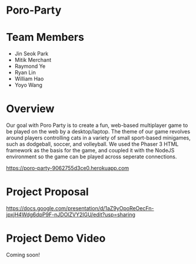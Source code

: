 # Poro-Party
# Team Members
- Jin Seok Park
- Mitik Merchant
- Raymond Ye
- Ryan Lin
- William Hao
- Yoyo Wang
# Overview
Our goal with Poro Party is to create a fun, web-based multiplayer game to be played on the web by a desktop/laptop. The theme of our game revolves around players controlling cats in a variety of small sport-based minigames, such as dodgeball, soccer, and volleyball. We used the Phaser 3 HTML framework as the basis for the game, and coupled it with the NodeJS environment so the game can be played across seperate connections. 

https://poro-party-9062755d3ce0.herokuapp.com
# Project Proposal
https://docs.google.com/presentation/d/1aZ9yOpoReOecFn-jpxjH4Wdg6dpP9F-nJDOlZVY2IGU/edit?usp=sharing
# Project Demo Video
Coming soon!
